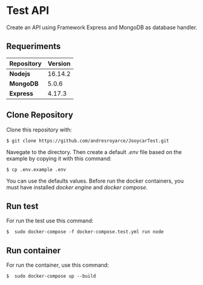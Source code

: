 # Test API

Create an API using Framework Express and MongoDB as database handler.

## Requeriments

Repository          | Version
------------------- | ---------------
**Nodejs**          | 16.14.2
**MongoDB**         | 5.0.6
**Express**         | 4.17.3


## Clone Repository

Clone this repository with:


```
$ git clone https://github.com/andresroyarce/JooycarTest.git
```

Navegate to the directory. Then create a default *.env* file based on the example by copying it with this command:


```
$ cp .env.example .env
```

You can use the defaults values. Before run the docker containers, you must have installed *docker engine* and *docker compose*.

## Run test

For run the test use this command:

```
$  sudo docker-compose -f docker-compose.test.yml run node
```

## Run container

For run the container, use this command:


```
$  sudo docker-compose up --build
```
